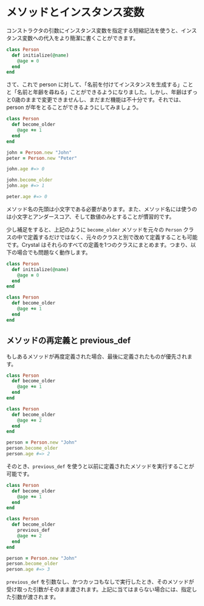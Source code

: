 # メソッドとインスタンス変数

コンストラクタの引数にインスタンス変数を指定する短縮記法を使うと、インスタンス変数への代入をより簡潔に書くことができます。

```ruby
class Person
  def initialize(@name)
    @age = 0
  end
end
```

さて、これで person に対して、「名前を付けてインスタンスを生成する」ことと「名前と年齢を尋ねる」ことができるようになりました。しかし、年齢はずっと0歳のままで変更できませんし、まだまだ機能は不十分です。それでは、person が年をとることができるようにしてみましょう。

```ruby
class Person
  def become_older
    @age += 1
  end
end

john = Person.new "John"
peter = Person.new "Peter"

john.age #=> 0

john.become_older
john.age #=> 1

peter.age #=> 0
```

メソッド名の先頭は小文字である必要があります。また、メソッド名には使うのは小文字とアンダースコア、そして数値のみとすることが慣習的です。

少し補足をすると、上記のように `become_older` メソッドを元々の `Person` クラスの中で定義するだけではなく、元々のクラスと別で改めて定義することも可能です。Crystal はそれらのすべての定義を1つのクラスにまとめます。つまり、以下の場合でも問題なく動作します。

```ruby
class Person
  def initialize(@name)
    @age = 0
  end
end

class Person
  def become_older
    @age += 1
  end
end
```

## メソッドの再定義と previous_def

もしあるメソッドが再度定義された場合、最後に定義されたものが優先されます。

```ruby
class Person
  def become_older
    @age += 1
  end
end

class Person
  def become_older
    @age += 2
  end
end

person = Person.new "John"
person.become_older
person.age #=> 2
```

そのとき、`previous_def` を使うと以前に定義されたメソッドを実行することが可能です。

```ruby
class Person
  def become_older
    @age += 1
  end
end

class Person
  def become_older
    previous_def
    @age += 2
  end
end

person = Person.new "John"
person.become_older
person.age #=> 3
```

`previous_def` を引数なし、かつカッコもなしで実行したとき、そのメソッドが受け取った引数がそのまま渡されます。上記に当てはまらない場合には、指定した引数が渡されます。
